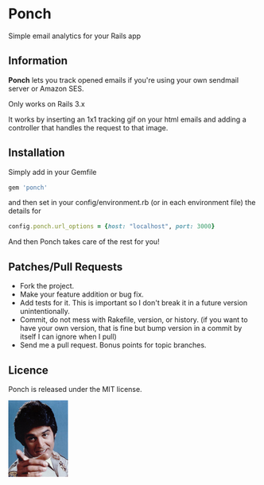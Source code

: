 # Ponch

Simple email analytics for your Rails app

## Information

**Ponch** lets you track opened emails if you're using your own sendmail server or Amazon SES.

Only works on Rails 3.x

It works by inserting an 1x1 tracking gif on your html emails and adding a controller that handles the request to that image.

## Installation

Simply add in your Gemfile

``` ruby
gem 'ponch'
```

and then set in your config/environment.rb (or in each environment file) the details for 

``` ruby
config.ponch.url_options = {host: "localhost", port: 3000}
```

And then Ponch takes care of the rest for you!

## Patches/Pull Requests

* Fork the project.
* Make your feature addition or bug fix.
* Add tests for it. This is important so I don't break it in a
  future version unintentionally.
* Commit, do not mess with Rakefile, version, or history.
  (if you want to have your own version, that is fine but
   bump version in a commit by itself I can ignore when I pull)
* Send me a pull request. Bonus points for topic branches.

## Licence

Ponch is released under the MIT license.

![Ponch](/ponch.jpg)

